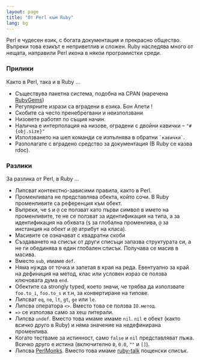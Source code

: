 ```yaml
---
layout: page
title: "Oт Perl към Ruby"
lang: bg
---
```


Perl е чудесен език, с богата документация и прекрасно общество. Въпреки
това езикът е неприветлив и сложен. Ruby наследява много от нещата,
направили Perl икона в някои програмистки среди.

### Прилики

Както в Perl, така и в Ruby …

* Съществува пакетна система, подобна на CPAN (наречена [RubyGems][1])
* Регулярните изрази са вградени в езика. Бон Апети !
* Скобите са често пренебрегвани и неизползвани
* Низовете работят по същия начин.
* Налична е интерполация на низове, оградени с двойни кавички –
  `"#{obj.size}"`
* Използването на шел команди се изпълнява в обратни `` `кавички` ``.
* Разполагате с вградено средство за документация (В Ruby се казва
  rdoc).

### Разлики

За разлика от Perl, в Ruby …

* Липсват контекстно-зависими правила, както в Perl.
* Променливата не представлява обекта, който сочи. В Ruby променливите
  са референция към обект.
* Въпреки, че `$` и `@` се ползват като първи символ в името на
  променливите, те не се ползват за идентификация на типа, а за
  идентификация на обхвата (`$` за глобална променлива, `@` за
  инстанция на обект и `@@` атрибут на класа).
* Масивите се означават с квадратни скоби
* Създаването на списък от други списъци запазва структурата си, а не ги
  обединява в един глобален списък. Получава се масив в масива.
* Вместо `sub`, имаме `def`.
* Няма нужда от точка и запетая в края на реда. Евентуално за край на
  дефиниция на метод, клас или условен израз се ползва ключовата дума
  `end`.
* Обектите са strongly typed, което значи, че трябва да използвате
  `foo.to_i`, `foo.to_s` и т.н, за конвертиране на типове.
* Липсват `eq`, `ne`, `lt`, `gt`, `ge` или `le`.
* Липсва оператора `<>`. Вместо това се ползва `IO.метод`.
* `=>` се използва само за хеш литерали.
* Липсва `undef`. Вместо това имаме имаме `nil`. `nil` е обект (както
  всичко друго в Ruby) и няма значение на недефинирана променлива.
* Когато тестваме за истинност, само `false` и `nil` представляват лъжа.
  Всичко друго е истина (включително `0`, `0.0`, `""` и `[]`).
* Липсва [PerlMonks][2]. Вместо това имаме [ruby-talk][3] пощенски
  списък.



[1]: http://guides.rubygems.org
[2]: http://www.perlmonks.org/
[3]: http://www.ruby-forum.com/
